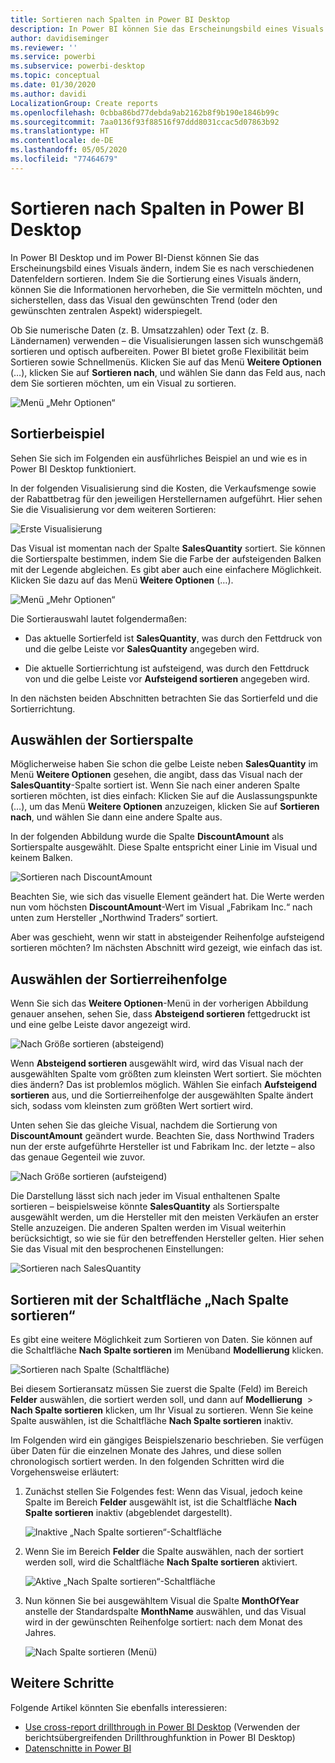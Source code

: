 ```yaml
---
title: Sortieren nach Spalten in Power BI Desktop
description: In Power BI können Sie das Erscheinungsbild eines Visuals ändern, indem Sie es nach verschiedenen Datenfeldern sortieren.
author: davidiseminger
ms.reviewer: ''
ms.service: powerbi
ms.subservice: powerbi-desktop
ms.topic: conceptual
ms.date: 01/30/2020
ms.author: davidi
LocalizationGroup: Create reports
ms.openlocfilehash: 0cbba86bd77debda9ab2162b8f9b190e1846b99c
ms.sourcegitcommit: 7aa0136f93f88516f97ddd8031ccac5d07863b92
ms.translationtype: HT
ms.contentlocale: de-DE
ms.lasthandoff: 05/05/2020
ms.locfileid: "77464679"
---
```

# <a name="sort-by-column-in-power-bi-desktop"></a>Sortieren nach Spalten in Power BI Desktop
In Power BI Desktop und im Power BI-Dienst können Sie das Erscheinungsbild eines Visuals ändern, indem Sie es nach verschiedenen Datenfeldern sortieren. Indem Sie die Sortierung eines Visuals ändern, können Sie die Informationen hervorheben, die Sie vermitteln möchten, und sicherstellen, dass das Visual den gewünschten Trend (oder den gewünschten zentralen Aspekt) widerspiegelt.

Ob Sie numerische Daten (z. B. Umsatzzahlen) oder Text (z. B. Ländernamen) verwenden – die Visualisierungen lassen sich wunschgemäß sortieren und optisch aufbereiten. Power BI bietet große Flexibilität beim Sortieren sowie Schnellmenüs. Klicken Sie auf das Menü **Weitere Optionen** (…), klicken Sie auf **Sortieren nach**, und wählen Sie dann das Feld aus, nach dem Sie sortieren möchten, um ein Visual zu sortieren.

![Menü „Mehr Optionen“](media/desktop-sort-by-column/sortbycolumn_2.png)

## <a name="sorting-example"></a>Sortierbeispiel
Sehen Sie sich im Folgenden ein ausführliches Beispiel an und wie es in Power BI Desktop funktioniert.

In der folgenden Visualisierung sind die Kosten, die Verkaufsmenge sowie der Rabattbetrag für den jeweiligen Herstellernamen aufgeführt. Hier sehen Sie die Visualisierung vor dem weiteren Sortieren:

![Erste Visualisierung](media/desktop-sort-by-column/sortbycolumn_1.png)

Das Visual ist momentan nach der Spalte **SalesQuantity** sortiert. Sie können die Sortierspalte bestimmen, indem Sie die Farbe der aufsteigenden Balken mit der Legende abgleichen. Es gibt aber auch eine einfachere Möglichkeit. Klicken Sie dazu auf das Menü **Weitere Optionen** (…).

![Menü „Mehr Optionen“](media/desktop-sort-by-column/sortbycolumn_2.png)

Die Sortierauswahl lautet folgendermaßen:

* Das aktuelle Sortierfeld ist **SalesQuantity**, was durch den Fettdruck von und die gelbe Leiste vor **SalesQuantity** angegeben wird. 

* Die aktuelle Sortierrichtung ist aufsteigend, was durch den Fettdruck von und die gelbe Leiste vor **Aufsteigend sortieren** angegeben wird.

In den nächsten beiden Abschnitten betrachten Sie das Sortierfeld und die Sortierrichtung.

## <a name="select-which-column-to-use-for-sorting"></a>Auswählen der Sortierspalte
Möglicherweise haben Sie schon die gelbe Leiste neben **SalesQuantity** im Menü **Weitere Optionen** gesehen, die angibt, dass das Visual nach der **SalesQuantity**-Spalte sortiert ist. Wenn Sie nach einer anderen Spalte sortieren möchten, ist dies einfach: Klicken Sie auf die Auslassungspunkte (…), um das Menü **Weitere Optionen** anzuzeigen, klicken Sie auf **Sortieren nach**, und wählen Sie dann eine andere Spalte aus.

In der folgenden Abbildung wurde die Spalte **DiscountAmount** als Sortierspalte ausgewählt. Diese Spalte entspricht einer Linie im Visual und keinem Balken. 

![Sortieren nach DiscountAmount](media/desktop-sort-by-column/sortbycolumn_3.png)

Beachten Sie, wie sich das visuelle Element geändert hat. Die Werte werden nun vom höchsten **DiscountAmount**-Wert im Visual „Fabrikam Inc.“ nach unten zum Hersteller „Northwind Traders“ sortiert. 

Aber was geschieht, wenn wir statt in absteigender Reihenfolge aufsteigend sortieren möchten? Im nächsten Abschnitt wird gezeigt, wie einfach das ist.

## <a name="select-the-sort-order"></a>Auswählen der Sortierreihenfolge
Wenn Sie sich das **Weitere Optionen**-Menü in der vorherigen Abbildung genauer ansehen, sehen Sie, dass **Absteigend sortieren** fettgedruckt ist und eine gelbe Leiste davor angezeigt wird.

![Nach Größe sortieren (absteigend)](media/desktop-sort-by-column/sortbycolumn_4.png)

Wenn **Absteigend sortieren** ausgewählt wird, wird das Visual nach der ausgewählten Spalte vom größten zum kleinsten Wert sortiert. Sie möchten dies ändern? Das ist problemlos möglich. Wählen Sie einfach **Aufsteigend sortieren** aus, und die Sortierreihenfolge der ausgewählten Spalte ändert sich, sodass vom kleinsten zum größten Wert sortiert wird.

Unten sehen Sie das gleiche Visual, nachdem die Sortierung von **DiscountAmount** geändert wurde. Beachten Sie, dass Northwind Traders nun der erste aufgeführte Hersteller ist und Fabrikam Inc. der letzte – also das genaue Gegenteil wie zuvor.

![Nach Größe sortieren (aufsteigend)](media/desktop-sort-by-column/sortbycolumn_5.png)

Die Darstellung lässt sich nach jeder im Visual enthaltenen Spalte sortieren – beispielsweise könnte **SalesQuantity** als Sortierspalte ausgewählt werden, um die Hersteller mit den meisten Verkäufen an erster Stelle anzuzeigen. Die anderen Spalten werden im Visual weiterhin berücksichtigt, so wie sie für den betreffenden Hersteller gelten. Hier sehen Sie das Visual mit den besprochenen Einstellungen:

![Sortieren nach SalesQuantity](media/desktop-sort-by-column/sortbycolumn_6.png)

## <a name="sort-using-the-sort-by-column-button"></a>Sortieren mit der Schaltfläche „Nach Spalte sortieren“
Es gibt eine weitere Möglichkeit zum Sortieren von Daten. Sie können auf die Schaltfläche **Nach Spalte sortieren** im Menüband **Modellierung** klicken.

![Sortieren nach Spalte (Schaltfläche)](media/desktop-sort-by-column/sortbycolumn_8.png)

Bei diesem Sortieransatz müssen Sie zuerst die Spalte (Feld) im Bereich **Felder** auswählen, die sortiert werden soll, und dann auf **Modellierung**  >  **Nach Spalte sortieren** klicken, um Ihr Visual zu sortieren. Wenn Sie keine Spalte auswählen, ist die Schaltfläche **Nach Spalte sortieren** inaktiv.

Im Folgenden wird ein gängiges Beispielszenario beschrieben. Sie verfügen über Daten für die einzelnen Monate des Jahres, und diese sollen chronologisch sortiert werden. In den folgenden Schritten wird die Vorgehensweise erläutert:

1. Zunächst stellen Sie Folgendes fest: Wenn das Visual, jedoch keine Spalte im Bereich **Felder** ausgewählt ist, ist die Schaltfläche **Nach Spalte sortieren** inaktiv (abgeblendet dargestellt).
   
   ![Inaktive „Nach Spalte sortieren“-Schaltfläche](media/desktop-sort-by-column/sortbycolumn_9.png)

2. Wenn Sie im Bereich **Felder** die Spalte auswählen, nach der sortiert werden soll, wird die Schaltfläche **Nach Spalte sortieren** aktiviert.
   
   ![Aktive „Nach Spalte sortieren“-Schaltfläche](media/desktop-sort-by-column/sortbycolumn_10.png)
3. Nun können Sie bei ausgewähltem Visual die Spalte **MonthOfYear** anstelle der Standardspalte **MonthName** auswählen, und das Visual wird in der gewünschten Reihenfolge sortiert: nach dem Monat des Jahres.
   
   ![Nach Spalte sortieren (Menü)](media/desktop-sort-by-column/sortbycolumn_11.png)


<!---
This functionality is no longer active. Jan 2020

## Getting back to default column for sorting
You can sort by any column you'd like, but there may be times when you want the visual to return to its default sorting column. No problem. For a visual that has a sort column selected, open the **More options** menu and select that column again, and the visualization returns to its default sort column.

For example, here's our previous chart:

![Initial visualization](media/desktop-sort-by-column/sortbycolumn_6.png)

When we go back to the menu and select **SalesQuantity** again, the visual defaults to being ordered alphabetically by **Manufacturer**, as shown in the following image.

![Default sort order](media/desktop-sort-by-column/sortbycolumn_7.png)

With so many options for sorting your visuals, creating just the chart or image you want is easy.
--->

## <a name="next-steps"></a>Weitere Schritte

Folgende Artikel könnten Sie ebenfalls interessieren:

* [Use cross-report drillthrough in Power BI Desktop](desktop-cross-report-drill-through.md) (Verwenden der berichtsübergreifenden Drillthroughfunktion in Power BI Desktop)
* [Datenschnitte in Power BI](visuals/power-bi-visualization-slicers.md)

